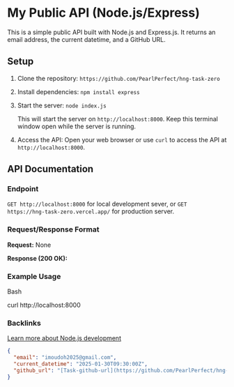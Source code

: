 # My Public API (Node.js/Express)

This is a simple public API built with Node.js and Express.js. It returns an email address, the current datetime, and a GitHub URL.

## Setup

1. Clone the repository: `https://github.com/PearlPerfect/hng-task-zero`
2. Install dependencies: `npm install express`
3. Start the server: `node index.js`

   This will start the server on `http://localhost:8000`. Keep this terminal window open while the server is running.

4. Access the API: Open your web browser or use `curl` to access the API at `http://localhost:8000`.

## API Documentation

### Endpoint

`GET http://localhost:8000` for local development sever, or 
`GET https://hng-task-zero.vercel.app/` for production server.

### Request/Response Format

**Request:** None

**Response (200 OK):**

### Example Usage
Bash

curl http://localhost:8000


### Backlinks
[Learn more about Node.js development](https://hng.tech/hire/nodejs-developers)


```json
{
  "email": "imoudoh2025@gmail.com",
  "current_datetime": "2025-01-30T09:30:00Z", 
  "github_url": "[Task-github-url](https://github.com/PearlPerfect/hng-task-zero)"
}